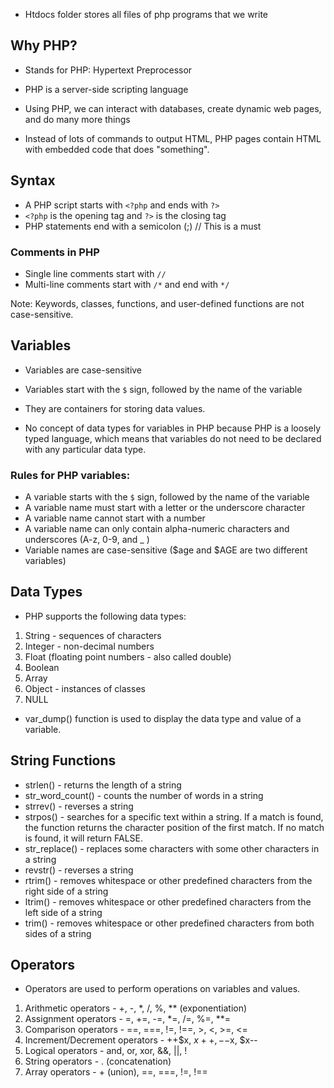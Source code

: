 - Htdocs folder stores all files of php programs that we write


## Why PHP?

- Stands for PHP: Hypertext Preprocessor

- PHP is a server-side scripting language
- Using PHP, we can interact with databases, create dynamic web pages, and do many more things

- Instead of lots of commands to output HTML, PHP pages contain HTML with embedded code that does "something".

## Syntax

- A PHP script starts with `<?php` and ends with `?>`
- `<?php` is the opening tag and `?>` is the closing tag
- PHP statements end with a semicolon (;) // This is a must

### Comments in PHP

- Single line comments start with `//`
- Multi-line comments start with `/*` and end with `*/`


Note: Keywords, classes, functions, and user-defined functions are not case-sensitive.

## Variables

- Variables are case-sensitive
- Variables start with the `$` sign, followed by the name of the variable
- They are containers for storing data values.

- No concept of data types for variables in PHP because PHP is a loosely typed language, which means that variables do not need to be declared with any particular data type.

### Rules for PHP variables:

- A variable starts with the `$` sign, followed by the name of the variable
- A variable name must start with a letter or the underscore character
- A variable name cannot start with a number
- A variable name can only contain alpha-numeric characters and underscores (A-z, 0-9, and _ )
- Variable names are case-sensitive ($age and $AGE are two different variables)


## Data Types

- PHP supports the following data types:

1. String - sequences of characters
2. Integer - non-decimal numbers
3. Float (floating point numbers - also called double)
4. Boolean
5. Array
6. Object - instances of classes
7. NULL


- var_dump() function is used to display the data type and value of a variable.

## String Functions

- strlen() - returns the length of a string
- str_word_count() - counts the number of words in a string
- strrev() - reverses a string
- strpos() - searches for a specific text within a string. If a match is found, the function returns the character position of the first match. If no match is found, it will return FALSE.
- str_replace() - replaces some characters with some other characters in a string
- revstr() - reverses a string
- rtrim() - removes whitespace or other predefined characters from the right side of a string
- ltrim() - removes whitespace or other predefined characters from the left side of a string
- trim() - removes whitespace or other predefined characters from both sides of a string

## Operators

- Operators are used to perform operations on variables and values.

1. Arithmetic operators - +, -, *, /, %, ** (exponentiation)
2. Assignment operators - =, +=, -=, *=, /=, %=, **=
3. Comparison operators - ==, ===, !=, !==, >, <, >=, <=
4. Increment/Decrement operators - ++$x, $x++, --$x, $x--
5. Logical operators - and, or, xor, &&, ||, !
6. String operators - . (concatenation)
7. Array operators - + (union), ==, ===, !=, !==
